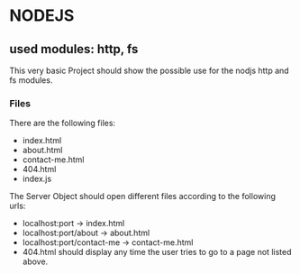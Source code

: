 # NODEJS

## used modules: http, fs

This very basic Project should show the possible use for the nodjs http and fs modules.

### Files

There are the following files:

- index.html
- about.html
- contact-me.html
- 404.html
- index.js

The Server Object should open different files according to the following urls:

- localhost:port -> index.html
- localhost:port/about -> about.html
- localhost:port/contact-me -> contact-me.html
- 404.html should display any time the user tries to go to a page not listed above.



